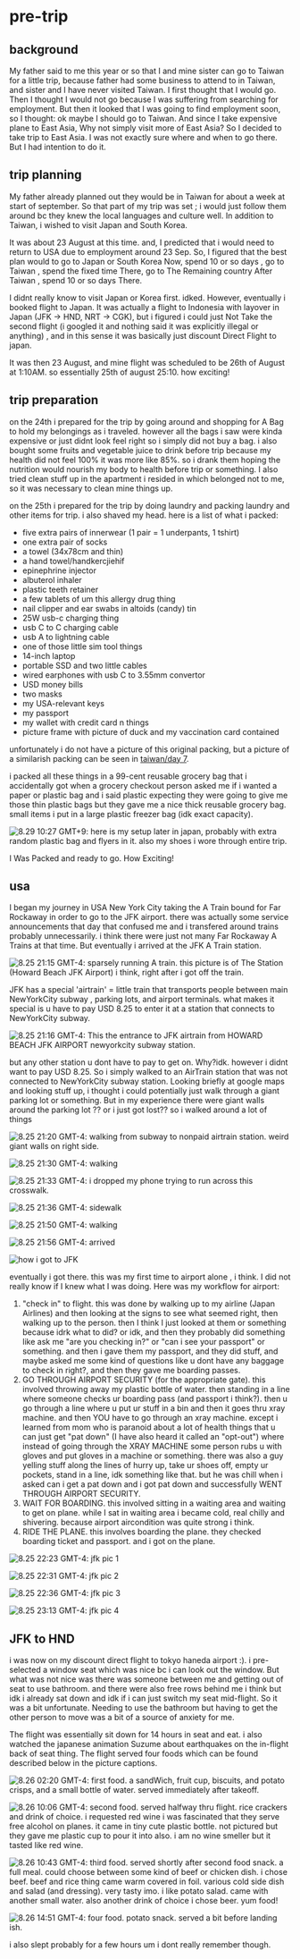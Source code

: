 # pre-trip

## background

My father said to me this year or so that I and mine sister can go to Taiwan for a little trip, because father had some business to attend to in Taiwan, and sister and I have never visited Taiwan. I first thought that I would go. Then I thought I would not go because I was suffering from searching for employment. But then it looked that I was going to find employment soon, so I thought: ok maybe I should go to Taiwan. And since I take expensive plane to East Asia, Why not simply visit more of East Asia? So I decided to take trip to East Asia. I was not exactly sure where and when to go there. But I had intention to do it.

## trip planning

My father already planned out they would be in Taiwan for about a week at start of september. So that part of my trip was set ; i would just follow them around bc they knew the local languages and culture well. In addition to Taiwan, i wished to visit Japan and South Korea.

It was about 23 August at this time. and, I predicted that i would need to return to USA due to employment around 23 Sep. So, I figured that the best plan would to go to Japan or South Korea Now, spend 10 or so days , go to Taiwan , spend the fixed time There, go to The Remaining country After Taiwan , spend 10 or so days There.

I didnt really know to visit Japan or Korea first. idked. However, eventually i booked flight to Japan. It was actually a flight to Indonesia with layover in Japan (JFK -> HND, NRT -> CGK), but i figured i could just Not Take the second flight (i googled it and nothing said it was explicitly illegal or anything) , and in this sense it was basically just discount Direct Flight to japan.

It was then 23 August, and mine flight was scheduled to be 26th of August at 1:10AM. so essentially 25th of august 25:10. how exciting!

## trip preparation

on the 24th i prepared for the trip by going around and shopping for A Bag to hold my belongings as i traveled. however all the bags i saw were kinda expensive or just didnt look feel right so i simply did not buy a bag. i also bought some fruits and vegetable juice to drink before trip because my health did not feel 100% it was more like 85%. so i drank them hoping the nutrition would nourish my body to health before trip or something. I also tried clean stuff up in the apartment i resided in which belonged not to me, so it was necessary to clean mine things up.

on the 25th i prepared for the trip by doing laundry and packing laundry and other items for trip. i also shaved my head. here is a list of what i packed:

- five extra pairs of innerwear (1 pair = 1 underpants, 1 tshirt)
- one extra pair of socks
- a towel (34x78cm and thin)
- a hand towel/handkercjiehif
- epinephrine injector
- albuterol inhaler
- plastic teeth retainer
- a few tablets of um this allergy drug thing
- nail clipper and ear swabs in altoids (candy) tin
- 25W usb-c charging thing
- usb C to C charging cable
- usb A to lightning cable
- one of those little sim tool things
- 14-inch laptop
- portable SSD and two little cables
- wired earphones with usb C to 3.55mm convertor
- USD money bills
- two masks
- my USA-relevant keys
- my passport
- my wallet with credit card n things
- picture frame with picture of duck and my vaccination card contained

unfortunately i do not have a picture of this original packing, but a picture of a similarish packing can be seen in <a href='taiwan.html#taiwan-day-7-taipei'>taiwan/day 7</a>.

i packed all these things in a 99-cent reusable grocery bag that i accidentally got when a grocery checkout person asked me if i wanted a paper or plastic bag and i said plastic expecting they were going to give me those thin plastic bags but they gave me a nice thick reusable grocery bag. small items i put in a large plastic freezer bag (idk exact capacity).

![8.29 10:27 GMT+9: here is my setup later in japan, probably with extra random plastic bag and flyers in it. also my shoes i wore through entire trip.](pics/20230829_102753.jpg)

I Was Packed and ready to go. How Exciting!

## usa
I began my journey in USA New York City taking the A Train bound for Far Rockaway in order to go to the JFK airport. there was actually some service announcements that day that confused me and i transfered around trains probably unnecessarily. i think there were just not many Far Rockaway A Trains at that time. But eventually i arrived at the JFK A Train station.

![8.25 21:15 GMT-4: sparsely running A train. this picture is of The Station (Howard Beach JFK Airport) i think, right after i got off the train.](pics/20230825_211459.jpg)

JFK has a special 'airtrain' = little train that transports people between main NewYorkCity subway , parking lots, and airport terminals. what makes it special is u have to pay USD 8.25 to enter it at a station that connects to NewYorkCity subway.

![8.25 21:16 GMT-4: This the entrance to JFK airtrain from HOWARD BEACH JFK AIRPORT newyorkcity subway station.](pics/20230825_211618.jpg)

but any other station u dont have to pay to get on. Why?idk. however i didnt want to pay USD 8.25. So i simply walked to an AirTrain station that was not connected to NewYorkCity subway station. Looking briefly at google maps and looking stuff up, i thought i could potentially just walk through a giant parking lot or something. But in my experience there were giant walls around the parking lot ?? or i just got lost?? so i walked around a lot of things

![8.25 21:20 GMT-4: walking from subway to nonpaid airtrain station. weird giant walls on right side.](pics/20230825_212040.jpg)

![8.25 21:30 GMT-4: walking](pics/20230825_213032.jpg)

![8.25 21:33 GMT-4: i dropped my phone trying to run across this crosswalk.](pics/20230825_213258.jpg)

![8.25 21:36 GMT-4: sidewalk](pics/20230825_213632.jpg)

![8.25 21:50 GMT-4: walking](pics/20230825_215045.jpg)

![8.25 21:56 GMT-4: arrived](pics/20230825_215629.jpg)

![how i got to JFK](pics/JFKAIRTRAIIIN.png)

eventually i got there. this was my first time to airport alone , i think. I did not really know if I knew what I was doing. Here was my workflow for airport:

1. "check in" to flight. this was done by walking up to my airline (Japan Airlines) and then looking at the signs to see what seemed right, then walking up to the person. then I think I just looked at them or something because idrk what to did? or idk, and then they probably did something like ask me "are you checking in?" or "can i see your passport" or something. and then i gave them my passport, and they did stuff, and maybe asked me some kind of questions like u dont have any baggage to check in right?, and then they gave me boarding passes.
2. GO THROUGH AIRPORT SECURITY (for the appropriate gate). this involved throwing away my plastic bottle of water. then standing in a line where someone checks ur boarding pass (and passport i think?). then u go through a line where u put ur stuff in a bin and then it goes thru xray machine. and then YOU have to go through an xray machine. except i learned from mom who is paranoid about a lot of health things that u can just get "pat down" (I have also heard it called an "opt-out") where instead of going through the XRAY MACHINE some person rubs u with gloves and put gloves in a machine or something. there was also a guy yelling stuff along the lines of hurry up, take ur shoes off, empty ur pockets, stand in a line, idk something like that. but he was chill when i asked can i get a pat down and i got pat down and successfully WENT THROUGH AIRPORT SECURITY.
3. WAIT FOR BOARDING. this involved sitting in a waiting area and waiting to get on plane. while I sat in waiting area i became cold, real chilly and shivering. because airport aircondition was quite strong i think.
4. RIDE THE PLANE. this involves boarding the plane. they checked boarding ticket and passport. and i got on the plane.

![8.25 22:23 GMT-4: jfk pic 1](pics/20230825_222337.jpg)

![8.25 22:31 GMT-4: jfk pic 2](pics/20230825_223140.jpg)

![8.25 22:36 GMT-4: jfk pic 3](pics/20230825_223602.jpg)

![8.25 23:13 GMT-4: jfk pic 4](pics/20230825_231333.jpg)

## JFK to HND

i was now on my discount direct flight to tokyo haneda airport :). i pre-selected a window seat which was nice bc i can look out the window. But what was not nice was there was someone between me and getting out of seat to use bathroom. and there were also free rows behind me i think but idk i already sat down and idk if i can just switch my seat mid-flight. So it was a bit unfortunate. Needing to use the bathroom but having to get the other person to move was a bit of a source of anxiety for me.

The flight was essentially sit down for 14 hours in seat and eat. i also watched the japanese animation Suzume about earthquakes on the in-flight back of seat thing. The flight served four foods which can be found described below in the picture captions.

![8.26 02:20 GMT-4: first food. a sandWich, fruit cup, biscuits, and potato crisps, and a small bottle of water. served immediately after takeoff.](pics/20230826_022035.jpg)

![8.26 10:06 GMT-4: second food. served halfway thru flight. rice crackers and drink of choice. i requested red wine i was fascinated that they serve free alcohol on planes. it came in tiny cute plastic bottle. not pictured but they gave me plastic cup to pour it into also. i am no wine smeller but it tasted like red wine.](pics/20230826_100650.jpg)

![8.26 10:43 GMT-4: third food. served shortly after second food snack. a full meal. could choose between some kind of beef or chicken dish. i chose beef. beef and rice thing came warm covered in foil. various cold side dish and salad (and dressing). very tasty imo. i like potato salad. came with another small water. also another drink of choice i chose beer. yum food!](pics/20230826_104357.jpg)

![8.26 14:51 GMT-4: four food. potato snack. served a bit before landing ish.](pics/20230826_145120.jpg)

i also slept probably for a few hours um i dont really remember though.
